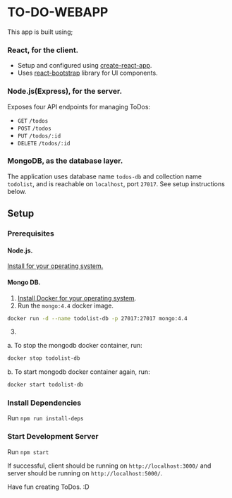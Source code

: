 # TO-DO-WEBAPP

This app is built using;

### React, for the client.

- Setup and configured using [create-react-app](https://create-react-app.dev/).
- Uses [react-bootstrap](https://react-bootstrap.github.io/) library for UI components.

### Node.js(Express), for the server.

Exposes four API endpoints for managing ToDos:

- `GET` `/todos`
- `POST` `/todos`
- `PUT` `/todos/:id`
- `DELETE` `/todos/:id`

### MongoDB, as the database layer.

The application uses database name `todos-db` and collection name `todolist`, and is reachable on `localhost`, port `27017`. See setup instructions below.

## Setup

### Prerequisites

#### Node.js.

[Install for your operating system.](https://nodejs.org/en/)

#### Mongo DB.

1. [Install Docker for your operating system](https://docs.docker.com/get-docker/).
2. Run the `mongo:4.4` docker image.

```sh
docker run -d --name todolist-db -p 27017:27017 mongo:4.4
```

3.

a. To stop the mongodb docker container, run:

```sh
docker stop todolist-db
```

b. To start mongodb docker container again, run:

```sh
docker start todolist-db
```

### Install Dependencies

Run `npm run install-deps`

### Start Development Server

Run `npm start`

If successful, client should be running on `http://localhost:3000/` and server should be running on `http://localhost:5000/`.

Have fun creating ToDos. :D
